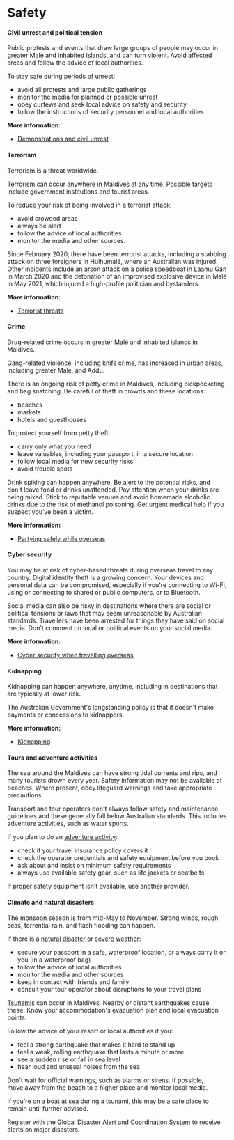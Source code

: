 # Safety

#### Civil unrest and political tension

Public protests and events that draw large groups of people may occur in greater Malé and inhabited islands, and can turn violent. Avoid affected areas and follow the advice of local authorities.

To stay safe during periods of unrest:

* avoid all protests and large public gatherings
* monitor the media for planned or possible unrest
* obey curfews and seek local advice on safety and security
* follow the instructions of security personnel and local authorities

**More information:**

* [Demonstrations and civil unrest](/before-you-go/safety/protests-civil-unrest "Protests and civil unrest")

#### Terrorism

Terrorism is a threat worldwide.

Terrorism can occur anywhere in Maldives at any time. Possible targets include government institutions and tourist areas.

To reduce your risk of being involved in a terrorist attack:

* avoid crowded areas
* always be alert
* follow the advice of local authorities
* monitor the media and other sources.

Since February 2020, there have been terrorist attacks, including a stabbing attack on three foreigners in Hulhumalé, where an Australian was injured. Other incidents include an arson attack on a police speedboat in Laamu Gan in March 2020 and the detonation of an improvised explosive device in Malé in May 2021, which injured a high-profile politician and bystanders.

**More information:**

* [Terrorist threats](/before-you-go/safety/terrorism "Terrorism")

#### Crime

Drug-related crime occurs in greater Malé and inhabited islands in Maldives.

Gang-related violence, including knife crime, has increased in urban areas, including greater Malé, and Addu.

There is an ongoing risk of petty crime in Maldives, including pickpocketing and bag snatching. Be careful of theft in crowds and these locations:

* beaches
* markets
* hotels and guesthouses

To protect yourself from petty theft:

* carry only what you need
* leave valuables, including your passport, in a secure location
* follow local media for new security risks
* avoid trouble spots

Drink spiking can happen anywhere. Be alert to the potential risks, and don't leave food or drinks unattended. Pay attention when your drinks are being mixed. Stick to reputable venues and avoid homemade alcoholic drinks due to the risk of methanol poisoning. Get urgent medical help if you suspect you’ve been a victim.

**More information:**

* [Partying safely while overseas](https://aus01.safelinks.protection.outlook.com/?url=https%3A%2F%2Fwww.smartraveller.gov.au%2Fbefore-you-go%2Fsafety%2Fpartying&data=05%7C02%7CMichelle.Lam%40dfat.gov.au%7Cbd0cd565db744527188508dd41a4930d%7C9b7f23b30e8347a58a40ffa8a6fea536%7C0%7C0%7C638738897282360647%7CUnknown%7CTWFpbGZsb3d8eyJFbXB0eU1hcGkiOnRydWUsIlYiOiIwLjAuMDAwMCIsIlAiOiJXaW4zMiIsIkFOIjoiTWFpbCIsIldUIjoyfQ%3D%3D%7C0%7C%7C%7C&sdata=8hzP1P0iV92Jm88KsRyu4DlEadlSJN77OY%2FyBZsYuRk%3D&reserved=0)

#### Cyber security

You may be at risk of cyber-based threats during overseas travel to any country. Digital identity theft is a growing concern. Your devices and personal data can be compromised, especially if you're connecting to Wi-Fi, using or connecting to shared or public computers, or to Bluetooth.

Social media can also be risky in destinations where there are social or political tensions or laws that may seem unreasonable by Australian standards. Travellers have been arrested for things they have said on social media. Don't comment on local or political events on your social media.

**More information:**

* [Cyber security when travelling overseas](https://www.smartraveller.gov.au/before-you-go/staying-safe/cyber-security)

#### Kidnapping

Kidnapping can happen anywhere, anytime, including in destinations that are typically at lower risk.  

The Australian Government's longstanding policy is that it doesn't make payments or concessions to kidnappers. 

**More information:** 

* [Kidnapping](https://www.smartraveller.gov.au/before-you-go/safety/kidnapping)

#### Tours and adventure activities

The sea around the Maldives can have strong tidal currents and rips, and many tourists drown every year. Safety information may not be available at beaches. Where present, obey lifeguard warnings and take appropriate precautions. 

Transport and tour operators don't always follow safety and maintenance guidelines and these generally fall below Australian standards. This includes adventure activities, such as water sports.

If you plan to do an [adventure activity](/before-you-go/activities/adventure "Going overseas for sports and adventure"):

* check if your travel insurance policy covers it
* check the operator credentials and safety equipment before you book
* ask about and insist on minimum safety requirements
* always use available safety gear, such as life jackets or seatbelts

If proper safety equipment isn't available, use another provider.

#### Climate and natural disasters

The monsoon season is from mid-May to November. Strong winds, rough seas, torrential rain, and flash flooding can happen.

If there is a [natural disaster](/before-you-go/safety/natural-disasters "Staying safe when there's a natural disaster") or [severe weather](/while-youre-away/crisis-or-emergency/severe-weather-incident "There's a severe weather incident"):

* secure your passport in a safe, waterproof location, or always carry it on you (in a waterproof bag)
* follow the advice of local authorities
* monitor the media and other sources
* keep in contact with friends and family
* consult your tour operator about disruptions to your travel plans

[Tsunamis](https://www.smartraveller.gov.au/before-you-go/safety/natural-disasters) can occur in Maldives. Nearby or distant earthquakes cause these. Know your accommodation's evacuation plan and local evacuation points. 

Follow the advice of your resort or local authorities if you:

* feel a strong earthquake that makes it hard to stand up
* feel a weak, rolling earthquake that lasts a minute or more
* see a sudden rise or fall in sea level
* hear loud and unusual noises from the sea

Don't wait for official warnings, such as alarms or sirens. If possible, move away from the beach to a higher place and monitor local media.

If you're on a boat at sea during a tsunami, this may be a safe place to remain until further advised.

Register with the [Global Disaster Alert and Coordination System](http://www.gdacs.org/) to receive alerts on major disasters.